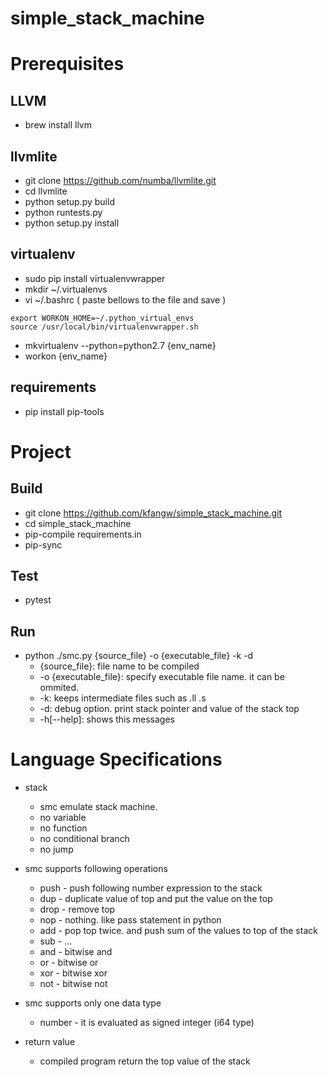 simple_stack_machine
============

# Prerequisites
## LLVM
* brew install llvm

## llvmlite
* git clone https://github.com/numba/llvmlite.git
* cd llvmlite
* python setup.py build
* python runtests.py
* python setup.py install

## virtualenv
* sudo pip install virtualenvwrapper 
* mkdir ~/.virtualenvs
* vi ~/.bashrc ( paste bellows to the file and save )
```
export WORKON_HOME=~/.python_virtual_envs
source /usr/local/bin/virtualenvwrapper.sh
```
* mkvirtualenv --python=python2.7 {env_name}
* workon {env_name}

## requirements
* pip install pip-tools

# Project

## Build

* git clone https://github.com/kfangw/simple_stack_machine.git
* cd simple_stack_machine
* pip-compile requirements.in
* pip-sync

## Test

* pytest

## Run

* python ./smc.py {source_file} -o {executable_file} -k -d
    * {source_file}: file name to be compiled
    * -o {executable_file}: specify executable file name. it can be ommited.
    * -k: keeps intermediate files such as .ll .s
    * -d: debug option. print stack pointer and value of the stack top
    * -h[--help]: shows this messages


# Language Specifications
* stack
    * smc emulate stack machine.
    * no variable
    * no function
    * no conditional branch
    * no jump

* smc supports following operations
    * push - push following number expression to the stack
    * dup  - duplicate value of top and put the value on the top
    * drop - remove top
    * nop  - nothing. like pass statement in python
    * add  - pop top twice. and push sum of the values to top of the stack  
    * sub  - ...
    * and  - bitwise and
    * or   - bitwise or
    * xor  - bitwise xor
    * not  - bitwise not

* smc supports only one data type
    * number - it is evaluated as signed integer (i64 type)
    
* return value
    * compiled program return the top value of the stack
